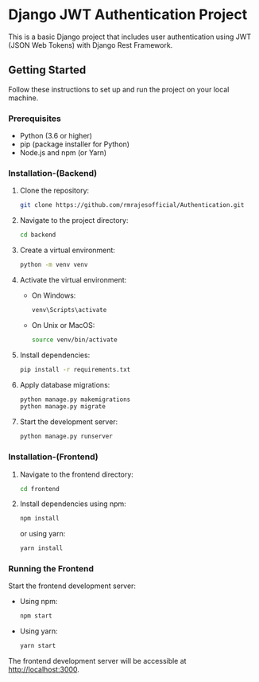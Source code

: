# Django JWT Authentication Project

This is a basic Django project that includes user authentication using JWT (JSON Web Tokens) with Django Rest Framework.

## Getting Started

Follow these instructions to set up and run the project on your local machine.

### Prerequisites

- Python (3.6 or higher)
- pip (package installer for Python)
- Node.js and npm (or Yarn)

### Installation-(Backend)

1. Clone the repository:

    ```bash
    git clone https://github.com/rmrajesofficial/Authentication.git
    ```

2. Navigate to the project directory:

    ```bash
    cd backend
    ```

3. Create a virtual environment:

    ```bash
    python -m venv venv
    ```

4. Activate the virtual environment:

    - On Windows:

        ```bash
        venv\Scripts\activate
        ```

    - On Unix or MacOS:

        ```bash
        source venv/bin/activate
        ```

5. Install dependencies:

    ```bash
    pip install -r requirements.txt
    ```

6. Apply database migrations:

    ```bash
    python manage.py makemigrations
    python manage.py migrate
    ```
7. Start the development server:

     ```bash
    python manage.py runserver
    ```

### Installation-(Frontend)

1. Navigate to the frontend directory:

    ```bash
    cd frontend
    ```

2. Install dependencies using npm:

    ```bash
    npm install
    ```

   or using yarn:

    ```bash
    yarn install
    ```

### Running the Frontend

Start the frontend development server:

- Using npm:

    ```bash
    npm start
    ```

- Using yarn:

    ```bash
    yarn start
    ```

The frontend development server will be accessible at [http://localhost:3000](http://localhost:3000).



